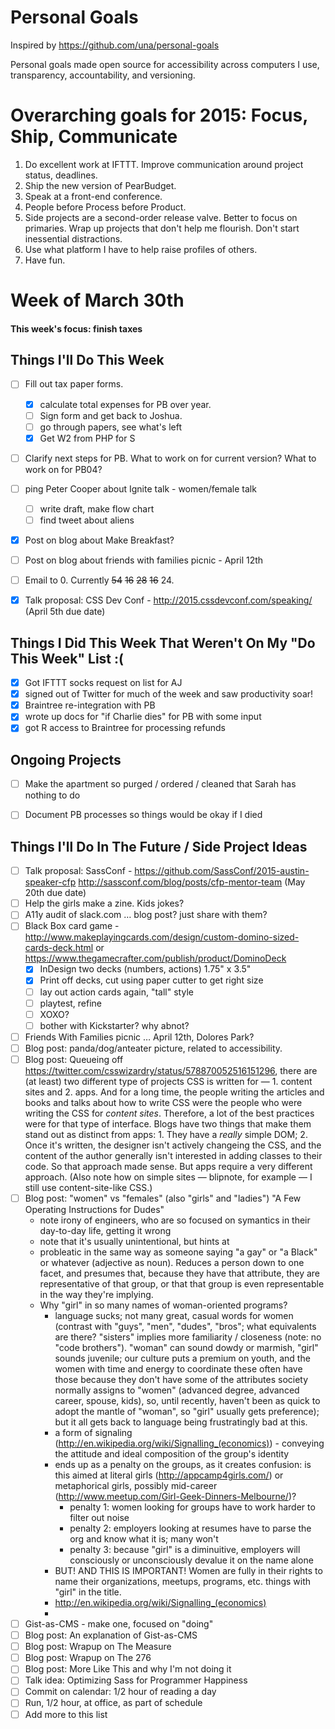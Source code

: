 # Personal Goals

Inspired by https://github.com/una/personal-goals

Personal goals made open source for accessibility across computers I use, transparency, accountability, and versioning.

# Overarching goals for 2015: Focus, Ship, Communicate

1. Do excellent work at IFTTT. Improve communication around project status, deadlines.
2. Ship the new version of PearBudget.
3. Speak at a front-end conference.
4. People before Process before Product.
5. Side projects are a second-order release valve. Better to focus on primaries. Wrap up projects that don't help me flourish. Don't start inessential distractions.
6. Use what platform I have to help raise profiles of others.
7. Have fun.


# Week of March 30th

#### This week's focus: finish taxes

## Things I'll Do This Week

- [ ] Fill out tax paper forms.
  - [X] calculate total expenses for PB over year.
  - [ ] Sign form and get back to Joshua.
  - [ ] go through papers, see what's left
  - [X] Get W2 from PHP for S
- [ ] Clarify next steps for PB. What to work on for current version? What to work on for PB04?
- [ ] ping Peter Cooper about Ignite talk - women/female talk
  - [ ] write draft, make flow chart
  - [ ] find tweet about aliens
- [X] Post on blog about Make Breakfast?
- [ ] Post on blog about friends with families picnic - April 12th
- [ ] Email to 0. Currently ~~54~~ ~~16~~ ~~28~~ ~~16~~ 24.
- [X] Talk proposal: CSS Dev Conf - http://2015.cssdevconf.com/speaking/ (April 5th due date)


## Things I Did This Week That Weren't On My "Do This Week" List :(

- [X] Got IFTTT socks request on list for AJ
- [X] signed out of Twitter for much of the week and saw productivity soar!
- [X] Braintree re-integration with PB
- [X] wrote up docs for "if Charlie dies" for PB with some input
- [X] got R access to Braintree for processing refunds

## Ongoing Projects

- [ ] Make the apartment so purged / ordered / cleaned that Sarah has nothing to do
- [ ] Document PB processes so things would be okay if I died



## Things I'll Do In The Future / Side Project Ideas

- [ ] Talk proposal: SassConf - https://github.com/SassConf/2015-austin-speaker-cfp http://sassconf.com/blog/posts/cfp-mentor-team (May 20th due date)
- [ ] Help the girls make a zine. Kids jokes?
- [ ] A11y audit of slack.com … blog post? just share with them?
- [ ] Black Box card game - http://www.makeplayingcards.com/design/custom-domino-sized-cards-deck.html or https://www.thegamecrafter.com/publish/product/DominoDeck
  - [X] InDesign two decks (numbers, actions) 1.75" x 3.5"
  - [X] Print off decks, cut using paper cutter to get right size
  - [ ] lay out action cards again, "tall" style
  - [ ] playtest, refine
  - [ ] XOXO?
  - [ ] bother with Kickstarter? why abnot?
- [ ] Friends With Families picnic … April 12th, Dolores Park?
- [ ] Blog post: panda/dog/anteater picture, related to accessibility.
- [ ] Blog post: Queueing off https://twitter.com/csswizardry/status/578870052516151296, there are (at least) two different type of projects CSS is written for — 1. content sites and 2. apps. And for a long time, the people writing the articles and books and talks about how to write CSS were the people who were writing the CSS for _content sites_. Therefore, a lot of the best practices were for that type of interface. Blogs have two things that make them stand out as distinct from apps: 1. They have a _really_ simple DOM; 2. Once it's written, the designer isn't actively changeing the CSS, and the content of the author generally isn't interested in adding classes to their code. So that approach made sense. But apps require a very different approach. (Also note how on simple sites — blipnote, for example — I still use content-site-like CSS.)
- [ ] Blog post: "women" vs "females" (also "girls" and "ladies") "A Few Operating Instructions for Dudes"
  - note irony of engineers, who are so focused on symantics in their day-to-day life, getting it wrong
  - note that it's usually unintentional, but hints at 
  - probleatic in the same way as someone saying "a gay" or "a Black" or whatever (adjective as noun). Reduces a person down to one facet, and presumes that, because they have that attribute, they are representative of that group, or that that group is even representable in the way they're implying.
  - Why "girl" in so many names of woman-oriented programs?
    - language sucks; not many great, casual words for women (contrast with "guys", "men", "dudes", "bros"; what equivalents are there? "sisters" implies more familiarity / closeness (note: no "code brothers"). "woman" can sound dowdy or marmish, "girl" sounds juvenile; our culture puts a premium on youth, and the women with time and energy to coordinate these often have those because they don't have some of the attributes society normally assigns to "women" (advanced degree, advanced career, spouse, kids), so, until recently, haven't been as quick to adopt the mantle of "woman", so "girl" usually gets preference); but it all gets back to language being frustratingly bad at this.
    - a form of signaling (http://en.wikipedia.org/wiki/Signalling_(economics)) - conveying the attitude and ideal composition of the group's identity
    - ends up as a penalty on the groups, as it creates confusion: is this aimed at literal girls (http://appcamp4girls.com/) or metaphorical girls, possibly mid-career (http://www.meetup.com/Girl-Geek-Dinners-Melbourne/)?
      - penalty 1: women looking for groups have to work harder to filter out noise
      - penalty 2: employers looking at resumes have to parse the org and know what it is; many won't
      - penalty 3: because "girl" is a diminuitive, employers will consciously or unconsciously devalue it on the name alone
    - BUT! AND THIS IS IMPORTANT! Women are fully in their rights to name their organizations, meetups, programs, etc. things with "girl" in the title.
    - http://en.wikipedia.org/wiki/Signalling_(economics)
    - 
- [ ] Gist-as-CMS - make one, focused on "doing"
- [ ] Blog post: An explanation of Gist-as-CMS
- [ ] Blog post: Wrapup on The Measure
- [ ] Blog post: Wrapup on The 276
- [ ] Blog post: More Like This and why I'm not doing it
- [ ] Talk idea: Optimizing Sass for Programmer Happiness
- [ ] Commit on calendar: 1/2 hour of reading a day
- [ ] Run, 1/2 hour, at office, as part of schedule
- [ ] Add more to this list

